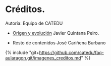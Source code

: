 # Créditos.

Autoría: Equipo de CATEDU 

* [ Origen y evolución](/los_centros_de_formacion_del_profesorado/origen_y_evolucion_de_los_centros_del_profesorado.md)  Javier Quintana Peiro.

* Resto de contenidos José Cariñena Burbano


{% include "git+https://github.com/catedu/faq-aularagon.git/imagenes_creditos.md" %}




